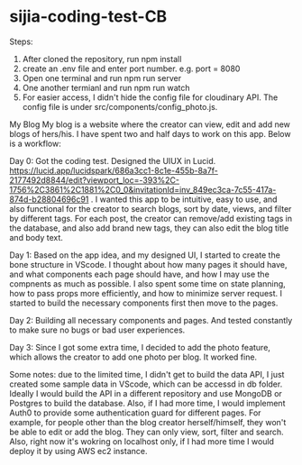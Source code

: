 # sijia-coding-test-CB
Steps:
1. After cloned the repository, run npm install
2. create an .env file and enter port number. e.g. port = 8080
3. Open one terminal and run npm run server
4. One another termianl and run npm run watch
5. For easier access, I didn't hide the config file for cloudinary API. The config file is under src/components/config_photo.js.

My Blog
My blog is a website where the creator can view, edit and add new blogs of hers/his.
I have spent two and half days to work on this app. Below is a workflow:

Day 0: Got the coding test. Designed the UIUX in Lucid. https://lucid.app/lucidspark/686a3cc1-8c1e-455b-8a7f-2177492d8844/edit?viewport_loc=-393%2C-1756%2C3861%2C1881%2C0_0&invitationId=inv_849ec3ca-7c55-417a-874d-b28804696c91 . I wanted this app to be intuitive, easy to use, and also functional for the creator to search blogs, sort by date, views, and filter by different tags. For each post, the creator can remove/add existing tags in the database, and also add brand new tags, they can also edit the blog title and body text.

Day 1: Based on the app idea, and my designed UI, I started to create the bone structure in VScode. I thought about how many pages it should have, and what components each page should have, and how I may use the compnents as much as possible. I also spent some time on state planning, how to pass props more efficiently, and how to minimize server request. I started to build the necessary components first then move to the pages.

Day 2: Building all necessary components and pages. And tested constantly to make sure no bugs or bad user experiences.

Day 3: Since I got some extra time, I decided to add the photo feature, which allows the creator to add one photo per blog. It worked fine.

Some notes: due to the limited time, I didn't get to build the data API, I just created some sample data in VScode, which can be accessd in db folder. Ideally I would build the API in a different repository and use MongoDB or Postgres to build the database. Also, if I had more time, I would implement Auth0 to provide some authentication guard for different pages. For example, for people other than the blog creator herself/himself, they won't be able to edit or add the blog. They can only view, sort, filter and search. Also, right now it's wokring on localhost only, if I had more time I would deploy it by using AWS ec2 instance.


